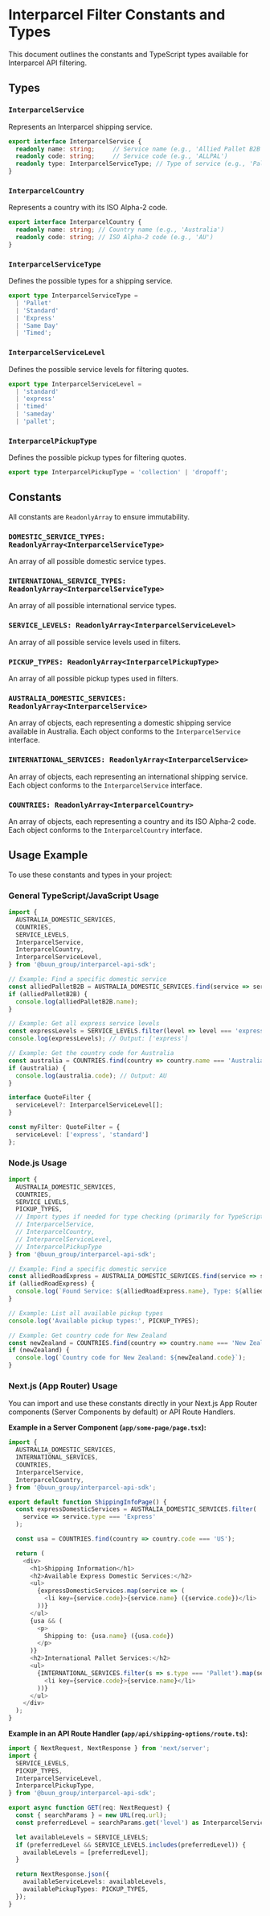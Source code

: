 # Interparcel Filter Constants and Types

This document outlines the constants and TypeScript types available for Interparcel API filtering.

## Types

### `InterparcelService`
Represents an Interparcel shipping service.
```typescript
export interface InterparcelService {
  readonly name: string;     // Service name (e.g., 'Allied Pallet B2B')
  readonly code: string;     // Service code (e.g., 'ALLPAL')
  readonly type: InterparcelServiceType; // Type of service (e.g., 'Pallet')
}
```

### `InterparcelCountry`
Represents a country with its ISO Alpha-2 code.
```typescript
export interface InterparcelCountry {
  readonly name: string; // Country name (e.g., 'Australia')
  readonly code: string; // ISO Alpha-2 code (e.g., 'AU')
}
```

### `InterparcelServiceType`
Defines the possible types for a shipping service.
```typescript
export type InterparcelServiceType =
  | 'Pallet'
  | 'Standard'
  | 'Express'
  | 'Same Day'
  | 'Timed';
```

### `InterparcelServiceLevel`
Defines the possible service levels for filtering quotes.
```typescript
export type InterparcelServiceLevel =
  | 'standard'
  | 'express'
  | 'timed'
  | 'sameday'
  | 'pallet';
```

### `InterparcelPickupType`
Defines the possible pickup types for filtering quotes.
```typescript
export type InterparcelPickupType = 'collection' | 'dropoff';
```

## Constants

All constants are `ReadonlyArray` to ensure immutability.

### `DOMESTIC_SERVICE_TYPES: ReadonlyArray<InterparcelServiceType>`
An array of all possible domestic service types.

### `INTERNATIONAL_SERVICE_TYPES: ReadonlyArray<InterparcelServiceType>`
An array of all possible international service types.

### `SERVICE_LEVELS: ReadonlyArray<InterparcelServiceLevel>`
An array of all possible service levels used in filters.

### `PICKUP_TYPES: ReadonlyArray<InterparcelPickupType>`
An array of all possible pickup types used in filters.

### `AUSTRALIA_DOMESTIC_SERVICES: ReadonlyArray<InterparcelService>`
An array of objects, each representing a domestic shipping service available in Australia. Each object conforms to the `InterparcelService` interface.

### `INTERNATIONAL_SERVICES: ReadonlyArray<InterparcelService>`
An array of objects, each representing an international shipping service. Each object conforms to the `InterparcelService` interface.

### `COUNTRIES: ReadonlyArray<InterparcelCountry>`
An array of objects, each representing a country and its ISO Alpha-2 code. Each object conforms to the `InterparcelCountry` interface.

## Usage Example

To use these constants and types in your project:

### General TypeScript/JavaScript Usage

```typescript
import {
  AUSTRALIA_DOMESTIC_SERVICES,
  COUNTRIES,
  SERVICE_LEVELS,
  InterparcelService,
  InterparcelCountry,
  InterparcelServiceLevel,
} from '@buun_group/interparcel-api-sdk';

// Example: Find a specific domestic service
const alliedPalletB2B = AUSTRALIA_DOMESTIC_SERVICES.find(service => service.code === 'ALLPAL');
if (alliedPalletB2B) {
  console.log(alliedPalletB2B.name);
}

// Example: Get all express service levels
const expressLevels = SERVICE_LEVELS.filter(level => level === 'express');
console.log(expressLevels); // Output: ['express']

// Example: Get the country code for Australia
const australia = COUNTRIES.find(country => country.name === 'Australia');
if (australia) {
  console.log(australia.code); // Output: AU
}

interface QuoteFilter {
  serviceLevel?: InterparcelServiceLevel[];
}

const myFilter: QuoteFilter = {
  serviceLevel: ['express', 'standard']
};
```

### Node.js Usage

```javascript
import {
  AUSTRALIA_DOMESTIC_SERVICES,
  COUNTRIES,
  SERVICE_LEVELS,
  PICKUP_TYPES,
  // Import types if needed for type checking (primarily for TypeScript projects)
  // InterparcelService,
  // InterparcelCountry,
  // InterparcelServiceLevel,
  // InterparcelPickupType
} from '@buun_group/interparcel-api-sdk';

// Example: Find a specific domestic service
const alliedRoadExpress = AUSTRALIA_DOMESTIC_SERVICES.find(service => service.code === 'ALLROEXP');
if (alliedRoadExpress) {
  console.log(`Found Service: ${alliedRoadExpress.name}, Type: ${alliedRoadExpress.type}`);
}

// Example: List all available pickup types
console.log('Available pickup types:', PICKUP_TYPES);

// Example: Get country code for New Zealand
const newZealand = COUNTRIES.find(country => country.name === 'New Zealand');
if (newZealand) {
  console.log(`Country code for New Zealand: ${newZealand.code}`);
}
```

### Next.js (App Router) Usage

You can import and use these constants directly in your Next.js App Router components (Server Components by default) or API Route Handlers.

**Example in a Server Component (`app/some-page/page.tsx`):**

```typescript jsx
import {
  AUSTRALIA_DOMESTIC_SERVICES,
  INTERNATIONAL_SERVICES,
  COUNTRIES,
  InterparcelService,
  InterparcelCountry,
} from '@buun_group/interparcel-api-sdk';

export default function ShippingInfoPage() {
  const expressDomesticServices = AUSTRALIA_DOMESTIC_SERVICES.filter(
    service => service.type === 'Express'
  );

  const usa = COUNTRIES.find(country => country.code === 'US');

  return (
    <div>
      <h1>Shipping Information</h1>
      <h2>Available Express Domestic Services:</h2>
      <ul>
        {expressDomesticServices.map(service => (
          <li key={service.code}>{service.name} ({service.code})</li>
        ))}
      </ul>
      {usa && (
        <p>
          Shipping to: {usa.name} ({usa.code})
        </p>
      )}
      <h2>International Pallet Services:</h2>
      <ul>
        {INTERNATIONAL_SERVICES.filter(s => s.type === 'Pallet').map(service => (
          <li key={service.code}>{service.name}</li>
        ))}
      </ul>
    </div>
  );
}
```

**Example in an API Route Handler (`app/api/shipping-options/route.ts`):**

```typescript
import { NextRequest, NextResponse } from 'next/server';
import {
  SERVICE_LEVELS,
  PICKUP_TYPES,
  InterparcelServiceLevel,
  InterparcelPickupType,
} from '@buun_group/interparcel-api-sdk';

export async function GET(req: NextRequest) {
  const { searchParams } = new URL(req.url);
  const preferredLevel = searchParams.get('level') as InterparcelServiceLevel | null;

  let availableLevels = SERVICE_LEVELS;
  if (preferredLevel && SERVICE_LEVELS.includes(preferredLevel)) {
    availableLevels = [preferredLevel];
  }

  return NextResponse.json({
    availableServiceLevels: availableLevels,
    availablePickupTypes: PICKUP_TYPES,
  });
}
```